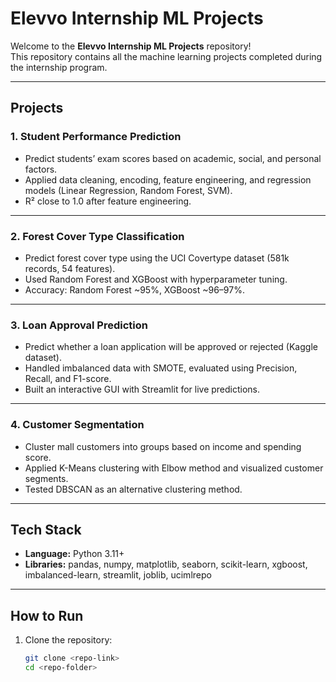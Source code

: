 # Elevvo Internship ML Projects  

Welcome to the **Elevvo Internship ML Projects** repository!  
This repository contains all the machine learning projects completed during the internship program.  

---

## Projects  

### 1. Student Performance Prediction  
- Predict students’ exam scores based on academic, social, and personal factors.  
- Applied data cleaning, encoding, feature engineering, and regression models (Linear Regression, Random Forest, SVM).  
- R² close to 1.0 after feature engineering.  

---

### 2. Forest Cover Type Classification  
- Predict forest cover type using the UCI Covertype dataset (581k records, 54 features).  
- Used Random Forest and XGBoost with hyperparameter tuning.  
- Accuracy: Random Forest ~95%, XGBoost ~96–97%.  

---

### 3. Loan Approval Prediction  
- Predict whether a loan application will be approved or rejected (Kaggle dataset).  
- Handled imbalanced data with SMOTE, evaluated using Precision, Recall, and F1-score.  
- Built an interactive GUI with Streamlit for live predictions.  

---

### 4. Customer Segmentation  
- Cluster mall customers into groups based on income and spending score.  
- Applied K-Means clustering with Elbow method and visualized customer segments.  
- Tested DBSCAN as an alternative clustering method.  

---

## Tech Stack  
- **Language:** Python 3.11+  
- **Libraries:** pandas, numpy, matplotlib, seaborn, scikit-learn, xgboost, imbalanced-learn, streamlit, joblib, ucimlrepo  

---

## How to Run  
1. Clone the repository:  
   ```bash
   git clone <repo-link>
   cd <repo-folder>
